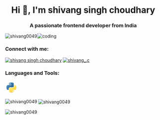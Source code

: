 <h1 align="center">Hi 👋, I'm shivang singh choudhary</h1>
<h3 align="center">A passionate frontend developer from India</h3>
<img align="right" alt="coding" width="400" src="https://user-images.githubusercontent.com/55389276/140866485-8fb1c876-9a8f-4d6a-98dc-08c4981eaf70.gif">
<p align="left"> <img src="https://komarev.com/ghpvc/?username=shivang0049&label=Profile%20views&color=0e75b6&style=flat" alt="shivang0049" /> </p>

<h3 align="left">Connect with me:</h3>
<p align="left">
<a href="https://linkedin.com/in/shivang singh choudhary" target="blank"><img align="center" src="https://raw.githubusercontent.com/rahuldkjain/github-profile-readme-generator/master/src/images/icons/Social/linked-in-alt.svg" alt="shivang singh choudhary" height="30" width="40" /></a>
<a href="https://instagram.com/shivang_.c" target="blank"><img align="center" src="https://raw.githubusercontent.com/rahuldkjain/github-profile-readme-generator/master/src/images/icons/Social/instagram.svg" alt="shivang_.c" height="30" width="40" /></a>
</p>

<h3 align="left">Languages and Tools:</h3>
<p align="left"> <a href="https://www.python.org" target="_blank" rel="noreferrer"> <img src="https://raw.githubusercontent.com/devicons/devicon/master/icons/python/python-original.svg" alt="python" width="40" height="40"/> </a> </p>

<p><img align="left" src="https://github-readme-stats.vercel.app/api/top-langs?username=shivang0049&show_icons=true&locale=en&layout=compact" alt="shivang0049" /></p>

<p>&nbsp;<img align="center" src="https://github-readme-stats.vercel.app/api?username=shivang0049&show_icons=true&locale=en" alt="shivang0049" /></p>

<p><img align="center" src="https://github-readme-streak-stats.herokuapp.com/?user=shivang0049&" alt="shivang0049" /></p>
